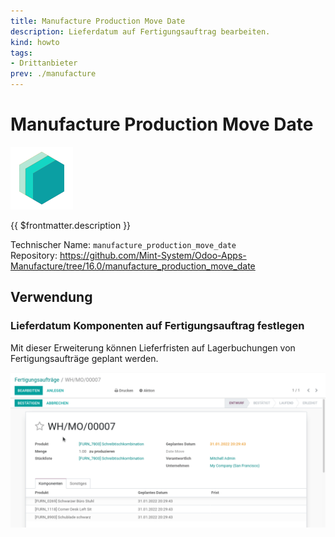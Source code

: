 ```yaml
---
title: Manufacture Production Move Date
description: Lieferdatum auf Fertigungsauftrag bearbeiten.
kind: howto
tags:
- Drittanbieter
prev: ./manufacture
---
```

# Manufacture Production Move Date
![icon_oms_box](attachments/icons_odoo_mint_system.png)

{{ $frontmatter.description }}

Technischer Name: `manufacture_production_move_date`\
Repository: <https://github.com/Mint-System/Odoo-Apps-Manufacture/tree/16.0/manufacture_production_move_date>

## Verwendung

### Lieferdatum Komponenten auf Fertigungsauftrag festlegen

Mit dieser Erweiterung können Lieferfristen auf Lagerbuchungen von Fertigungsaufträge geplant werden.

![Manufacture Production Move Date](attachments/Manufacture%20Production%20Move%20Date.gif)
